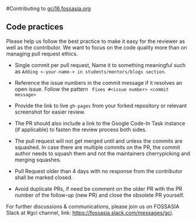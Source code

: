 #Contributing to [gci16.fossasia.org](http://gci16.fossasia.org/)

## Code practices

Please help us follow the best practice to make it easy for the reviewer as well as the contributor.
We want to focus on the code quality more than on managing pull request ethics.

* Single commit per pull request, Name it to something meaningful such as `Adding <-your-name-> in students/mentors/blogs section`.

* Reference the issue numbers in the commit message if it resolves an open issue. Follow the pattern ``` Fixes #<issue number> <commit message>```

* Provide the link to live `gh-pages` from your forked repository or relevant screenshot for easier review.

* The PR should also include a link to the Google Code-In Task instance (if applicable) to fasten the review process both sides.

* The pull request will not get merged until and unless the commits are squashed. In case there are multiple commits on the PR, the commit author needs to squash them and not the maintainers cherrypicking and merging squashes.

* Pull Request older than 4 days with no response from the contributor shall be marked closed.

* Avoid duplicate PRs, if need be comment on the older PR with the PR number of the follow-up (new PR) and close the obsolete PR yourself.

For further discussions & communications, please join us on FOSSASIA Slack at #gci channel, link: https://fossasia.slack.com/messages/gci.
